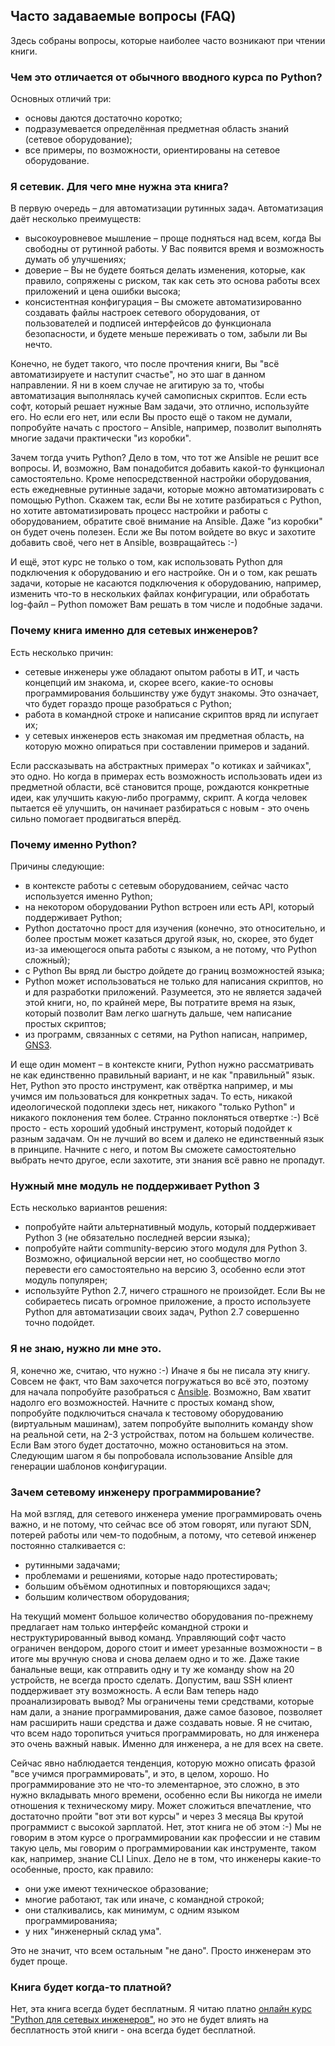 ## Часто задаваемые вопросы (FAQ)

Здесь собраны вопросы, которые наиболее часто возникают при чтении книги.

### Чем это отличается от обычного вводного курса по Python?

Основных отличий три:

* основы даются достаточно коротко;
* подразумевается определённая предметная область знаний \(сетевое оборудование\);
* все примеры, по возможности, ориентированы на сетевое оборудование.

### Я сетевик. Для чего мне нужна эта книга?

В первую очередь – для автоматизации рутинных задач. Автоматизация даёт несколько преимуществ:

* высокоуровневое мышление – проще подняться над всем, когда Вы свободны от рутинной работы. У Вас появится время и возможность думать об улучшениях;
* доверие – Вы не будете бояться делать изменения, которые, как правило, сопряжены с риском, так как сеть это основа работы всех приложений и цена ошибки высока;
* консистентная конфигурация – Вы сможете автоматизированно создавать файлы настроек сетевого оборудования, от пользователей и подписей интерфейсов до функционала безопасности, и будете меньше переживать о том, забыли ли Вы нечто.

Конечно, не будет такого, что после прочтения книги, Вы "всё автоматизируете и наступит счастье", но это шаг в данном направлении. Я ни в коем случае не агитирую за то, чтобы автоматизация выполнялась кучей самописных скриптов. Если есть софт, который решает нужные Вам задачи, это отлично, используйте его. Но если его нет, или если Вы просто ещё о таком не думали, попробуйте начать с простого – Ansible, например, позволит выполнять многие задачи практически "из коробки".

Зачем тогда учить Python? Дело в том, что тот же Ansible не решит все вопросы. И, возможно, Вам понадобится добавить какой-то функционал самостоятельно. Кроме непосредственной настройки оборудования, есть ежедневные рутинные задачи, которые можно автоматизировать с помощью Python. Скажем так, если Вы не хотите разбираться с Python, но хотите автоматизировать процесс настройки и работы с оборудованием, обратите своё внимание на Ansible. Даже "из коробки" он будет очень полезен. Если же Вы потом войдете во вкус и захотите добавить своё, чего нет в Ansible, возвращайтесь :-)

И ещё, этот курс не только о том, как использовать Python для подключения к оборудованию и его настройке. Он и о том, как решать задачи, которые не касаются подключения к оборудованию, например, изменить что-то в нескольких файлах конфигурации, или обработать log-файл – Python поможет Вам решать в том числе и подобные задачи.

### Почему книга именно для сетевых инженеров?

Есть несколько причин:

* сетевые инженеры уже обладают опытом работы в ИТ, и часть концепций им знакома, и, скорее всего, какие-то основы программирования большинству уже будут знакомы. Это означает, что будет гораздо проще разобраться с Python;
* работа в командной строке и написание скриптов вряд ли испугает их;
* у сетевых инженеров есть знакомая им предметная область, на которую можно опираться при составлении примеров и заданий.

Если рассказывать на абстрактных примерах "о котиках и зайчиках", это одно. Но когда в примерах есть возможность использовать идеи из предметной области, всё становится проще, рождаются конкретные идеи, как улучшить какую-либо программу, скрипт. А когда человек пытается её улучшить, он начинает разбираться с новым - это очень сильно помогает продвигаться вперёд.

### Почему именно Python?

Причины следующие:

* в контексте работы с сетевым оборудованием, сейчас часто используется именно Python;
* на некотором оборудовании Python встроен или есть API, который поддерживает Python;
* Python достаточно прост для изучения (конечно, это относительно, и более простым может казаться другой язык, но, скорее, это будет из-за имеющегося опыта работы с языком, а не потому, что Python сложный);
* с Python Вы вряд ли быстро дойдете до границ возможностей языка;
* Python может использоваться не только для написания скриптов, но и для разработки приложений. Разумеется, это не является задачей этой книги, но, по крайней мере, Вы потратите время на язык, который позволит Вам легко шагнуть дальше, чем написание простых скриптов;
* из программ, связанных с сетями, на Python написан, например, [GNS3](https://github.com/GNS3/).

И еще один момент – в контексте книги, Python нужно рассматривать не как единственно правильный вариант, и не как "правильный" язык. Нет, Python это просто инструмент, как отвёртка например, и мы учимся им пользоваться для конкретных задач. То есть, никакой идеологической подоплеки здесь нет, никакого "только Python" и никакого поклонения тем более. Странно поклоняться отвертке :-) Всё просто - есть хороший удобный инструмент, который подойдет к разным задачам. Он не лучший во всем и далеко не единственный язык в принципе. Начните с него, и потом Вы сможете самостоятельно выбрать нечто другое, если захотите, эти знания всё равно не пропадут.

### Нужный мне модуль не поддерживает Python 3

Есть несколько вариантов решения:

* попробуйте найти альтернативный модуль, который поддерживает Python 3 \(не обязательно последней версии языка\);
* попробуйте найти community-версию этого модуля для Python 3. Возможно, официальной версии нет, но сообщество могло перевести его самостоятельно на версию 3, особенно если этот модуль популярен;
* используйте Python 2.7, ничего страшного не произойдет. Если Вы не собираетесь писать огромное приложение, а просто используете Python для автоматизации своих задач, Python 2.7 совершенно точно подойдет.

### Я не знаю, нужно ли мне это.

Я, конечно же, считаю, что нужно :-) Иначе я бы не писала эту книгу. Совсем не факт, что Вам захочется погружаться во всё это, поэтому для начала попробуйте разобраться с [Ansible](book/Part_VI.md). Возможно, Вам хватит надолго его возможностей. Начните с простых команд show, попробуйте подключиться сначала к тестовому оборудованию \(виртуальным машинам\), затем попробуйте выполнить команду show на реальной сети, на 2-3 устройствах, потом на большем количестве. Если Вам этого будет достаточно, можно остановиться на этом. Следующим шагом я бы попробовала использование Ansible для генерации шаблонов конфигурации.

### Зачем сетевому инженеру программирование?

На мой взгляд, для сетевого инженера умение программировать очень важно, и не потому, что сейчас все об этом говорят, или пугают SDN, потерей работы или чем-то подобным, а потому, что сетевой инженер постоянно сталкивается с:

* рутинными задачами;
* проблемами и решениями, которые надо протестировать;
* большим объёмом однотипных и повторяющихся задач;
* большим количеством оборудования;

На текущий момент большое количество оборудования по-прежнему предлагает нам только интерфейс командной строки и неструктурированный вывод команд. Управляющий софт часто ограничен вендором, дорого стоит и имеет урезанные возможности – в итоге мы вручную снова и снова делаем одно и то же. Даже такие банальные вещи, как отправить одну и ту же команду show на 20 устройств, не всегда просто сделать. Допустим, ваш SSH клиент поддерживает эту возможность. А если Вам теперь надо проанализировать вывод? Мы ограничены теми средствами, которые нам дали, а знание программирования, даже самое базовое, позволяет нам расширить наши средства и даже создавать новые. Я не считаю, что всем надо торопиться учиться программировать, но для инженера это очень важный навык. Именно для инженера, а не для всех на свете.

Сейчас явно наблюдается тенденция, которую можно описать фразой "все учимся программировать", и это, в целом, хорошо. Но программирование это не что-то элементарное, это сложно, в это нужно вкладывать много времени, особенно если Вы никогда не имели отношения к техническому миру. Может сложиться впечатление, что достаточно пройти "вот эти вот курсы" и через 3 месяца Вы крутой программист с высокой зарплатой. Нет, этот книга не об этом :-) Мы не говорим в этом курсе о программировании как профессии и не ставим такую цель, мы говорим о программировании как инструменте, таком как, например, знание CLI Linux. Дело не в том, что инженеры какие-то особенные, просто, как правило:

* они уже имеют техническое образование;
* многие работают, так или иначе, с командной строкой;
* они сталкивались, как минимум, с одним языком программированияа;
* у них "инженерный склад ума".

Это не значит, что всем остальным "не дано". Просто инженерам это будет проще.

### Книга будет когда-то платной?

Нет, эта книга всегда будет бесплатным. Я читаю платно [онлайн курс "Python для сетевых инженеров"](https://natenka.github.io/pyneng-online/), но это не будет влиять на бесплатность этой книги - она всегда будет бесплатной.
